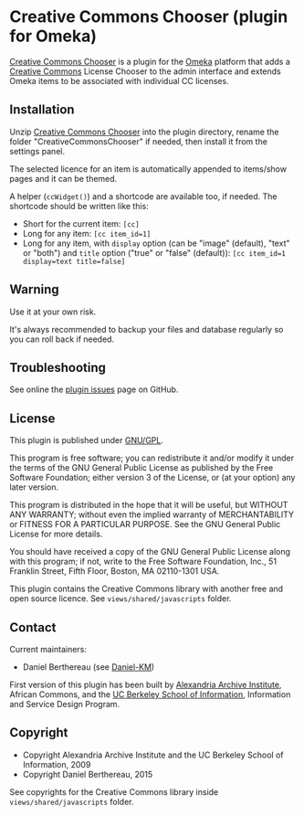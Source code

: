 Creative Commons Chooser (plugin for Omeka)
===========================================

[Creative Commons Chooser] is a plugin for the [Omeka] platform that adds a
[Creative Commons] License Chooser to the admin interface and extends Omeka
items to be associated with individual CC licenses.


Installation
------------

Unzip [Creative Commons Chooser] into the plugin directory, rename the folder
"CreativeCommonsChooser" if needed, then install it from the settings panel.

The selected licence for an item is automatically appended to items/show pages
and it can be themed.

A helper (`ccWidget()`) and a shortcode are available too, if needed. The
shortcode should be written like this:

- Short for the current item: `[cc]`
- Long for any item: `[cc item_id=1]`
- Long for any item, with `display` option (can be "image" (default), "text" or
"both") and `title` option ("true" or "false" (default)): `[cc item_id=1 display=text title=false]`


Warning
-------

Use it at your own risk.

It's always recommended to backup your files and database regularly so you can
roll back if needed.


Troubleshooting
---------------

See online the [plugin issues] page on GitHub.


License
-------

This plugin is published under [GNU/GPL].

This program is free software; you can redistribute it and/or modify it under
the terms of the GNU General Public License as published by the Free Software
Foundation; either version 3 of the License, or (at your option) any later
version.

This program is distributed in the hope that it will be useful, but WITHOUT
ANY WARRANTY; without even the implied warranty of MERCHANTABILITY or FITNESS
FOR A PARTICULAR PURPOSE. See the GNU General Public License for more
details.

You should have received a copy of the GNU General Public License along with
this program; if not, write to the Free Software Foundation, Inc.,
51 Franklin Street, Fifth Floor, Boston, MA 02110-1301 USA.


This plugin contains the Creative Commons library with another free and open
source licence. See `views/shared/javascripts` folder.


Contact
-------

Current maintainers:

* Daniel Berthereau (see [Daniel-KM])

First version of this plugin has been built by [Alexandria Archive Institute],
African Commons, and the [UC Berkeley School of Information], Information and
Service Design Program.


Copyright
---------

* Copyright Alexandria Archive Institute and the UC Berkeley School of Information, 2009
* Copyright Daniel Berthereau, 2015

See copyrights for the Creative Commons library inside `views/shared/javascripts`
folder.


[Creative Commons Chooser]: https://github.com/Daniel-KM/CreativeCommonsChooser
[Omeka]: https://omeka.org
[Creative Commons]: https://creativecommons.org
[plugin issues]: https://github.com/Daniel-KM/CreativeCommonsChooser/issues
[GNU/GPL]: https://www.gnu.org/licenses/gpl-3.0.html
[Daniel-KM]: https://github.com/Daniel-KM "Daniel Berthereau"
[Alexandria Archive Institute]: http://alexandriaarchive.org
[UC Berkeley School of Information]: http://www.ischool.berkeley.edu
